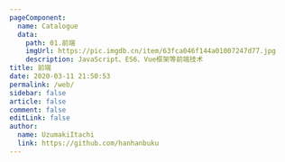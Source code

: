 ```yaml
---
pageComponent:
  name: Catalogue
  data:
    path: 01.前端
    imgUrl: https://pic.imgdb.cn/item/63fca046f144a01007247d77.jpg
    description: JavaScript、ES6、Vue框架等前端技术
title: 前端
date: 2020-03-11 21:50:53
permalink: /web/
sidebar: false
article: false
comment: false
editLink: false
author:
  name: UzumakiItachi
  link: https://github.com/hanhanbuku
---
```

